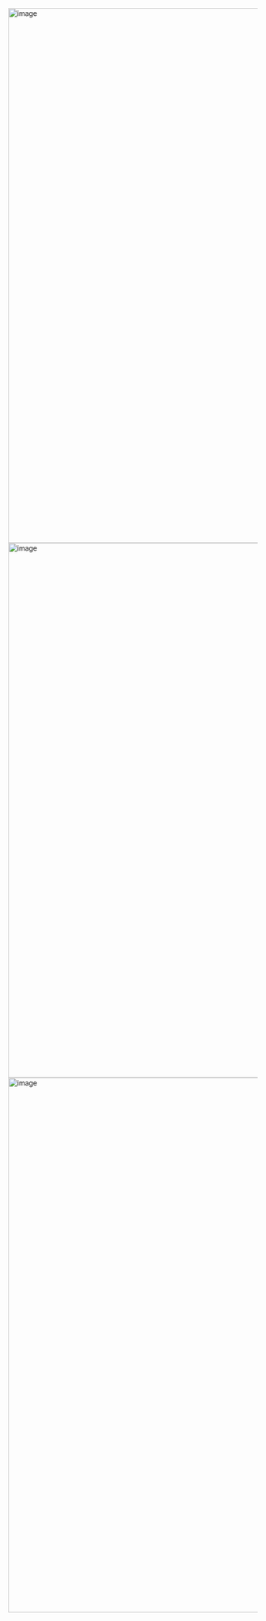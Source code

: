 
<img width="1920" height="1080" alt="image" src="https://github.com/user-attachments/assets/70a1281d-1828-4ae9-8f3a-d84e6969a0b8" />
<img width="1920" height="1080" alt="image" src="https://github.com/user-attachments/assets/6bdd3b80-de32-42d0-9208-f5d87ddbc925" />
<img width="1920" height="1080" alt="image" src="https://github.com/user-attachments/assets/ef4fef80-424b-4983-a000-04bfc778155e" />



